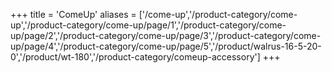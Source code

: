 +++
title = 'ComeUp'
aliases = ['/come-up','/product-category/come-up','/product-category/come-up/page/1','/product-category/come-up/page/2','/product-category/come-up/page/3','/product-category/come-up/page/4','/product-category/come-up/page/5','/product/walrus-16-5-20-0','/product/wt-180','/product-category/comeup-accessory']
+++
